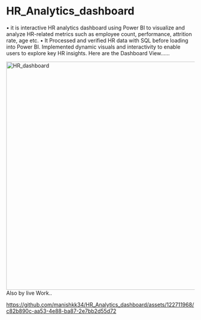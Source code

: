 # HR_Analytics_dashboard
• it is interactive HR analytics dashboard using Power BI to visualize and analyze HR-related metrics such as employee count, performance, attrition rate, age etc. 
• It Processed and verified HR data with SQL before loading into Power BI. Implemented dynamic visuals and interactivity to enable users to explore key HR insights.
Here are the Dashboard View......

<img width="608" alt="HR_dashboard" src="https://github.com/manishkk34/HR_Analytics_dashboard/assets/122711968/29111711-68b7-477d-bc7b-48a686169d65">
Also by live Work..



https://github.com/manishkk34/HR_Analytics_dashboard/assets/122711968/c82b890c-aa53-4e88-ba87-2e7bb2d55d72

